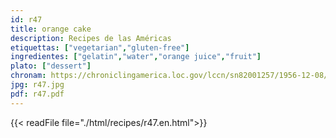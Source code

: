 ```yaml
---
id: r47
title: orange cake
description: Recipes de las Américas
etiquettas: ["vegetarian","gluten-free"]
ingredientes: ["gelatin","water","orange juice","fruit"]
plato: ["dessert"]
chronam: https://chroniclingamerica.loc.gov/lccn/sn82001257/1956-12-08/ed-1/seq-5/
jpg: r47.jpg
pdf: r47.pdf
---
```


{{< readFile file="./html/recipes/r47.en.html">}}